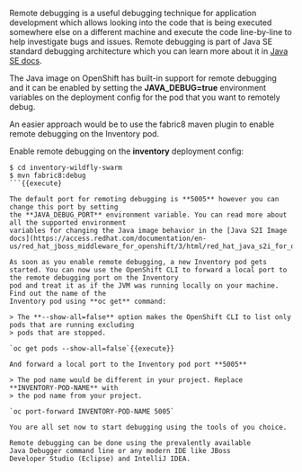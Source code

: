 Remote debugging is a useful debugging technique for application development which allows 
looking into the code that is being executed somewhere else on a different machine and 
execute the code line-by-line to help investigate bugs and issues. Remote debugging is 
part of  Java SE standard debugging architecture which you can learn more about it in [Java SE docs](https://docs.oracle.com/javase/8/docs/technotes/guides/jpda/architecture.html).


The Java image on OpenShift has built-in support for remote debugging and it can be enabled 
by setting the **JAVA_DEBUG=true** environment variables on the deployment config for the pod 
that you want to remotely debug.

An easier approach would be to use the fabric8 maven plugin to enable remote debugging on 
the Inventory pod.

Enable remote debugging on the **inventory** deployment config:

```
$ cd inventory-wildfly-swarm
$ mvn fabric8:debug
```{{execute}

The default port for remoting debugging is **5005** however you can change this port by setting 
the **JAVA_DEBUG_PORT** environment variable. You can read more about all the supported environment 
variables for changing the Java image behavior in the [Java S2I Image docs](https://access.redhat.com/documentation/en-us/red_hat_jboss_middleware_for_openshift/3/html/red_hat_java_s2i_for_openshift/reference#configuration_environment_variables).

As soon as you enable remote debugging, a new Inventory pod gets started. You can now use the OpenShift CLI to forward a local port to the remote debugging port on the Inventory 
pod and treat it as if the JVM was running locally on your machine. Find out the name of the 
Inventory pod using **oc get** command:

> The **--show-all=false** option makes the OpenShift CLI to list only pods that are running excluding 
> pods that are stopped.

`oc get pods --show-all=false`{{execute}}

And forward a local port to the Inventory pod port **5005**

> The pod name would be different in your project. Replace **INVENTORY-POD-NAME** with 
> the pod name from your project.

`oc port-forward INVENTORY-POD-NAME 5005`

You are all set now to start debugging using the tools of you choice. 

Remote debugging can be done using the prevalently available
Java Debugger command line or any modern IDE like JBoss 
Developer Studio (Eclipse) and IntelliJ IDEA.